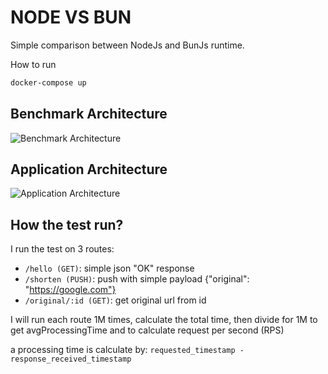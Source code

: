 # NODE VS BUN

Simple comparison between NodeJs and BunJs runtime.

How to run

```bash
docker-compose up
```

## Benchmark Architecture

![Benchmark Architecture](https://i.ibb.co/fXPnWB1/2023-10-28-10-40.png)

## Application Architecture

![Application Architecture](https://i.ibb.co/ns37z9W/2023-10-28-10-48.png)

## How the test run?

I run the test on 3 routes:

- `/hello (GET)`: simple json "OK" response
- `/shorten (PUSH)`: push with simple payload {"original": "<https://google.com"}>
- `/original/:id (GET)`: get original url from id

I will run each route 1M times, calculate the total time, then divide for 1M to get avgProcessingTime and to calculate request per second (RPS)

a processing time is calculate by: `requested_timestamp - response_received_timestamp`
